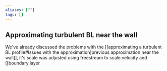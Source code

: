 ```yaml
---
aliases: [""]
tags: []
---
```


## Approximating turbulent BL near the wall

We've already discussed the problems with the [[approximating a turbulent BL profile#Issues with the approximation|previous approximation near the wall]], it's scale was adjusted using freestream to scale velocity and [[boundary layer 